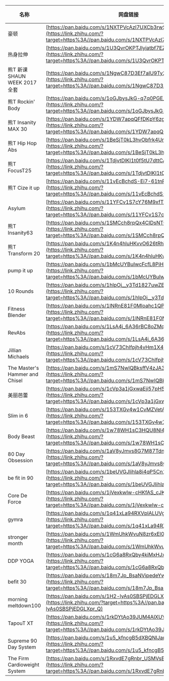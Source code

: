 | 名称                           | 网盘链接                                                     | 提取码 |
| ------------------------------ | ------------------------------------------------------------ | ------ |
| 豪顿                           | [https://pan.baidu.com/s/1NXTPVcAzl7UXCb3rwSfQxQ](https://link.zhihu.com/?target=https%3A//pan.baidu.com/s/1NXTPVcAzl7UXCb3rwSfQxQ) | rn95   |
| 热身拉伸                       | [https://pan.baidu.com/s/1U3QvrOKPTJlyiatbf7EZ2g](https://link.zhihu.com/?target=https%3A//pan.baidu.com/s/1U3QvrOKPTJlyiatbf7EZ2g) | xem4   |
| 熊T 新课SHAUN WEEK 2017 全套   | [https://pan.baidu.com/s/1NgwC87D3Ef7aIU9Ty2OiGQ](https://link.zhihu.com/?target=https%3A//pan.baidu.com/s/1NgwC87D3Ef7aIU9Ty2OiGQ) | nx5d   |
| 熊T Rockin' Body               | [https://pan.baidu.com/s/1oGJbysJkG-q7q0PGE_Vqww](https://link.zhihu.com/?target=https%3A//pan.baidu.com/s/1oGJbysJkG-q7q0PGE_Vqww) | 155n   |
| 熊T Insanity MAX 30            | [https://pan.baidu.com/s/1YDW7apqQFfDKpY6zgTLhAQ](https://link.zhihu.com/?target=https%3A//pan.baidu.com/s/1YDW7apqQFfDKpY6zgTLhAQ) | twdd   |
| 熊T Hip Hop Abs                | [https://pan.baidu.com/s/1BeSjT0kL3hvObfrk4UmFHw](https://link.zhihu.com/?target=https%3A//pan.baidu.com/s/1BeSjT0kL3hvObfrk4UmFHw) | z1zw   |
| 熊T FocusT25                   | [https://pan.baidu.com/s/1TdjvtDlKI1t0f5tU7dttCA](https://link.zhihu.com/?target=https%3A//pan.baidu.com/s/1TdjvtDlKI1t0f5tU7dttCA) | ip44   |
| 熊T Cize it up                 | [https://pan.baidu.com/s/11vEcBchdS-Ei7-61tnP6Lw](https://link.zhihu.com/?target=https%3A//pan.baidu.com/s/11vEcBchdS-Ei7-61tnP6Lw) | b4gy   |
| Asylum                         | [https://pan.baidu.com/s/11YFCv1S7cY76M9xfTxTRvA](https://link.zhihu.com/?target=https%3A//pan.baidu.com/s/11YFCv1S7cY76M9xfTxTRvA) | sbgy   |
| 熊T Insanity63                 | [https://pan.baidu.com/s/1SMCch8rpQx4CIDsNTQHDaQ](https://link.zhihu.com/?target=https%3A//pan.baidu.com/s/1SMCch8rpQx4CIDsNTQHDaQ) | dy7d   |
| 熊T Transform 20               | [https://pan.baidu.com/s/1K4n4hluHKvvO626tRhWxdg](https://link.zhihu.com/?target=https%3A//pan.baidu.com/s/1K4n4hluHKvvO626tRhWxdg) | j3tz   |
| pump it up                     | [https://pan.baidu.com/s/1bMcUYBuIwcFcfL8PiH0Vug](https://link.zhihu.com/?target=https%3A//pan.baidu.com/s/1bMcUYBuIwcFcfL8PiH0Vug) | zp6g   |
| 10 Rounds                      | [https://pan.baidu.com/s/1hlpOj__y3Td1827uwZE-Xg](https://link.zhihu.com/?target=https%3A//pan.baidu.com/s/1hlpOj__y3Td1827uwZE-Xg) | hfvy   |
| Fitness Blender                | [https://pan.baidu.com/s/1lNRnE81F0Mloahc1QPAGtA](https://link.zhihu.com/?target=https%3A//pan.baidu.com/s/1lNRnE81F0Mloahc1QPAGtA) | ugqe   |
| RevAbs                         | [https://pan.baidu.com/s/1LsA4j_6A36rBC8oZMqV0pA](https://link.zhihu.com/?target=https%3A//pan.baidu.com/s/1LsA4j_6A36rBC8oZMqV0pA) | 4xtx   |
| Jillian Michaels               | [https://pan.baidu.com/s/1cV73ChIfpjh4vHm1X4jN_A](https://link.zhihu.com/?target=https%3A//pan.baidu.com/s/1cV73ChIfpjh4vHm1X4jN_A) | 2csa   |
| The Master's Hammer and Chisel | [https://pan.baidu.com/s/1mS7NwIQBksffV4zJA3JNJQ](https://link.zhihu.com/?target=https%3A//pan.baidu.com/s/1mS7NwIQBksffV4zJA3JNJQ) | u7yg   |
| 美丽芭蕾                       | [https://pan.baidu.com/s/1cVp3a1jGxwaEji57pH5Mvg](https://link.zhihu.com/?target=https%3A//pan.baidu.com/s/1cVp3a1jGxwaEji57pH5Mvg) | v7js   |
| Slim in 6                      | [https://pan.baidu.com/s/153TXGv4w1CvMZVetAvK3hA](https://link.zhihu.com/?target=https%3A//pan.baidu.com/s/153TXGv4w1CvMZVetAvK3hA) | w3hh   |
| Body Beast                     | [https://pan.baidu.com/s/1w78WH1sC3HQU8Nl4BPFccQ](https://link.zhihu.com/?target=https%3A//pan.baidu.com/s/1w78WH1sC3HQU8Nl4BPFccQ) | qukf   |
| 80 Day Obsession               | [https://pan.baidu.com/s/1aV8yJmvs8G7M87TdnpaaXg](https://link.zhihu.com/?target=https%3A//pan.baidu.com/s/1aV8yJmvs8G7M87TdnpaaXg) | xey8   |
| be fit in 90                   | [https://pan.baidu.com/s/1beUVGJIihla8i4qP5Cn16A](https://link.zhihu.com/?target=https%3A//pan.baidu.com/s/1beUVGJIihla8i4qP5Cn16A) | brpw   |
| Core De Force                  | [https://pan.baidu.com/s/1jVexkwIw-cHKfAS_cJKXkA](https://link.zhihu.com/?target=https%3A//pan.baidu.com/s/1jVexkwIw-cHKfAS_cJKXkA) | ra1g   |
| gymra                          | [https://pan.baidu.com/s/1q41xLa94RXVplALUVgrBjQ](https://link.zhihu.com/?target=https%3A//pan.baidu.com/s/1q41xLa94RXVplALUVgrBjQ) | wws9   |
| stronger month                 | [https://pan.baidu.com/s/1WmUhkWvuN8zr6xEl0BHyHA](https://link.zhihu.com/?target=https%3A//pan.baidu.com/s/1WmUhkWvuN8zr6xEl0BHyHA) | r5hq   |
| DDP YOGA                       | [https://pan.baidu.com/s/1cG6a8RxQby4kiMxHJxy20Q](https://link.zhihu.com/?target=https%3A//pan.baidu.com/s/1cG6a8RxQby4kiMxHJxy20Q) | ipme   |
| befit 30                       | [https://pan.baidu.com/s/18m7Jp_BsaNVipedeYw6stg](https://link.zhihu.com/?target=https%3A//pan.baidu.com/s/18m7Jp_BsaNVipedeYw6stg) | nmjh   |
| morning meltdown100            | [https://pan.baidu.com/s/1H2-lyAs0SBSPjEDGLXpr_Q](https://link.zhihu.com/?target=https%3A//pan.baidu.com/s/1H2-lyAs0SBSPjEDGLXpr_Q) | c7e2   |
| TapouT XT                      | [https://pan.baidu.com/s/1rkDYtAo39JUM4AlXUYA73w](https://link.zhihu.com/?target=https%3A//pan.baidu.com/s/1rkDYtAo39JUM4AlXUYA73w) | x6jj   |
| Supreme 90 Day System          | [https://pan.baidu.com/s/1u5_kfncgB5dXBQNIJam19Q](https://link.zhihu.com/?target=https%3A//pan.baidu.com/s/1u5_kfncgB5dXBQNIJam19Q) | y8p2   |
| The Firm Cardioweight System   | [https://pan.baidu.com/s/1RxvdE7gRnbr_USMVsELTFQ](https://link.zhihu.com/?target=https%3A//pan.baidu.com/s/1RxvdE7gRnbr_USMVsELTFQ) | 2tjp   |